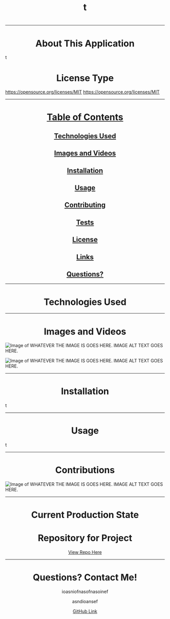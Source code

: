 <h1 align="center" id="top"> t </h1>
  <h1 align="center"></h1>
  
  ---
  
  <h1 align="center" id="about">About This Application</h1>
  
  t

  <h1 align="center" id="license">License Type</h1>


  https://opensource.org/licenses/MIT
  https://opensource.org/licenses/MIT

  
  ---
  
  <h1 align="center"><a href="#top">Table of Contents</a></h1>
  <h2 align="center"><a href="#about>About</a></h2>
  <h2 align="center"><a href="#technologies">Technologies Used</a></h2>
  <h2 align="center"><a href="#images">Images and Videos</a></h2>
  <h2 align="center"><a href="#installation">Installation</a></h2>
  <h2 align="center"><a href="#usage">Usage</a></h2>
  <h2 align="center"><a href="#contributing">Contributing</a></h2>
  <h2 align="center"><a href="#tests">Tests</a></h2>
  <h2 align="center"><a href="#license">License</a></h2>
  <h2 align="center"><a href="#current">Links</a></h2>
  <h2 align="center"><a href="#questions">Questions?</a></h2>
  
  ---
  
  <h1 align="center" id="technologies">Technologies Used</h1>
  
  
  
  ---
  
  <h1 align="center" id="images">Images and Videos</h1>
  
  ![Image of WHATEVER THE IMAGE IS GOES HERE. IMAGE ALT TEXT GOES HERE.]( ./LOCALFILEPATHHERE "NAMEOFIMAGEHERE")
  
  ![Image of WHATEVER THE IMAGE IS GOES HERE. IMAGE ALT TEXT GOES HERE.]( ./LOCALFILEPATHHERE "NAMEOFIMAGEHERE")
  
  ---
  
  <h1 align="center" id="installation">Installation</h1>
  
  t
  
  ---
  
  <h1 align="center" id="usage">Usage</h1>
  
  t
  
  ---
  
  <h1 align="center" id="contributions">Contributions</h1>
  
  ![Image of WHATEVER THE IMAGE IS GOES HERE. IMAGE ALT TEXT GOES HERE.]( ./LOCALFILEPATHHERE "NAMEOFIMAGEHERE")
  
  ---
  
  <h1 align="center"id="current">Current Production State</h1>
  
  
  
  <h1 align="center">Repository for Project</h1>
  
  <p align="center"><a href="t">View Repo Here</a></p>
  
  ---
  
  <h1 align="center" id="questions">Questions? Contact Me!</h1>
  
  <p align="center">ioasniofnasofnasoinef</p>
  <p align="center">asndioansef</p>
  <p align="center"><a href="https://github.com/sdf" >GitHub Link</a></p>